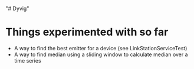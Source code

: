 "# Dyvig" 


# Things experimented with so far
- A way to find the best emitter for a device (see LinkStationServiceTest)
- A way to find median using a sliding window to calculate median over a time series